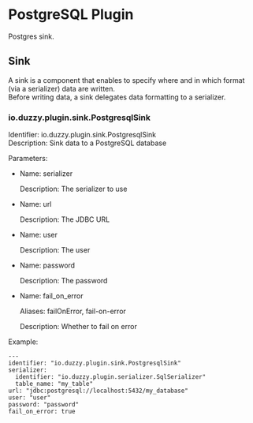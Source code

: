 # PostgreSQL Plugin
Postgres sink.

## Sink
A sink is a component that enables to specify where and in which format (via a serializer) data are written.  
Before writing data, a sink delegates data formatting to a serializer.

### io.duzzy.plugin.sink.PostgresqlSink
Identifier: io.duzzy.plugin.sink.PostgresqlSink  
Description: Sink data to a PostgreSQL database

Parameters:
- Name: serializer

  Description: The serializer to use
- Name: url

  Description: The JDBC URL
- Name: user

  Description: The user
- Name: password

  Description: The password
- Name: fail_on_error

  Aliases: failOnError, fail-on-error

  Description: Whether to fail on error

Example:
```
---
identifier: "io.duzzy.plugin.sink.PostgresqlSink"
serializer:
  identifier: "io.duzzy.plugin.serializer.SqlSerializer"
  table_name: "my_table"
url: "jdbc:postgresql://localhost:5432/my_database"
user: "user"
password: "password"
fail_on_error: true
```